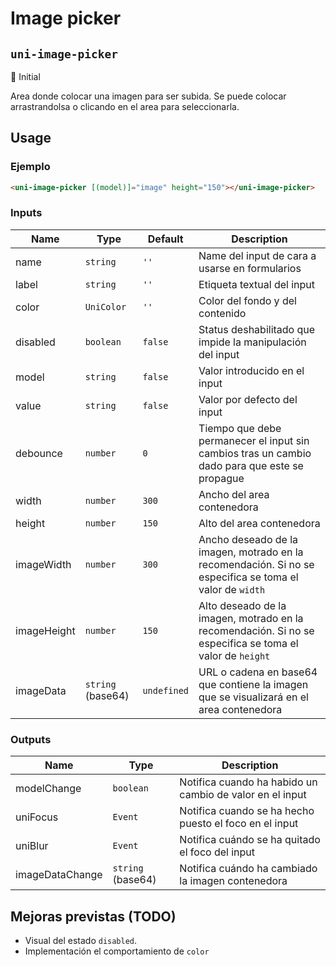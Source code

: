 Image picker
===================
`uni-image-picker`
---
:large_blue_circle: Initial

Area donde colocar una imagen para ser subida. Se puede colocar arrastrandolsa o clicando en el area para seleccionarla.

## Usage

### Ejemplo

```html
<uni-image-picker [(model)]="image" height="150"></uni-image-picker>
```

### Inputs

| Name        | Type              | Default     | Description                                                                                              |
| ----------- | ----------------- | ----------- | -------------------------------------------------------------------------------------------------------- |
| name        | `string`          | `''`        | Name del input de cara a usarse en formularios                                                           |
| label       | `string`          | `''`        | Etiqueta textual del input                                                                               |
| color       | `UniColor`        | `''`        | Color del fondo y del contenido                                                                          |
| disabled    | `boolean`         | `false`     | Status deshabilitado que impide la manipulación del input                                                |
| model       | `string`          | `false`     | Valor introducido en el input                                                                            |
| value       | `string`          | `false`     | Valor por defecto del input                                                                              |
| debounce    | `number`          | `0`         | Tiempo que debe permanecer el input sin cambios tras un cambio dado para que este se propague            |
| width       | `number`          | `300`       | Ancho del area contenedora                                                                               |
| height      | `number`          | `150`       | Alto del area contenedora                                                                                |
| imageWidth  | `number`          | `300`       | Ancho deseado de la imagen, motrado en la recomendación. Si no se especifica se toma el valor de `width` |
| imageHeight | `number`          | `150`       | Alto deseado de la imagen, motrado en la recomendación. Si no se especifica se toma el valor de `height` |
| imageData   | `string` (base64) | `undefined` | URL o cadena en base64 que contiene la imagen que se visualizará en el area contenedora                  |

### Outputs

| Name            | Type              | Description                                              |
| --------------- | ----------------- | -------------------------------------------------------- |
| modelChange     | `boolean`         | Notifica cuando ha habido un cambio de valor en el input |
| uniFocus        | `Event`           | Notifica cuando se ha hecho puesto el foco en el input   |
| uniBlur         | `Event`           | Notifica cuándo se ha quitado el foco del input          |
| imageDataChange | `string` (base64) | Notifica cuándo ha cambiado la imagen contenedora        |

## Mejoras previstas (TODO)

- Visual del estado `disabled`.
- Implementación el comportamiento de `color`
